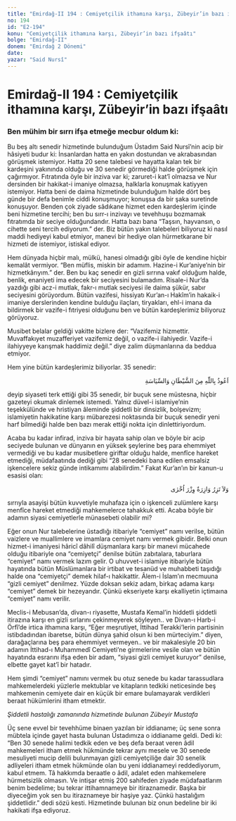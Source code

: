 ```yaml
---
title: "Emirdağ-II 194 : Cemiyetçilik ithamına karşı, Zübeyir’in bazı ifşaâtı"
no: 194
id: "E2-194"
konu: "Cemiyetçilik ithamına karşı, Zübeyir’in bazı ifşaâtı"
bolge: "Emirdağ-II"
donem: "Emirdağ 2 Dönemi"
date: 
yazar: "Said Nursî"
---
```


# Emirdağ-II 194 : Cemiyetçilik ithamına karşı, Zübeyir’in bazı ifşaâtı

### Ben mühim bir sırrı ifşa etmeğe mecbur oldum ki:

Bu beş altı senedir hizmetinde bulunduğum Üstadım Said Nursî’nin acip bir hâsiyeti budur ki: İnsanlardan hatta en yakın dostundan ve akrabasından görüşmek istemiyor. Hatta 20 sene talebesi ve hayatta kalan tek bir kardeşini yakınında olduğu ve 30 senedir görmediği halde görüşmek için çağırmıyor. Fıtratında öyle bir inziva var ki; zaruret-i kat’î olmazsa ve Nur dersinden bir hakikat-i imaniye olmazsa, halklarla konuşmak katiyyen istemiyor. Hatta beni de daima hizmetinde bulunduğum halde dört beş günde bir defa benimle ciddi konuşmuyor; konuşsa da bir şaka suretinde konuşuyor. Benden çok ziyade sâdıkane hizmet eden kardeşlerim içinde beni hizmetine tercihi; ben bu sırr-ı inzivayı ve tevehhuşu bozmamak fıtratımda bir seciye olduğundandır. Hatta bazı bana “Taşsın, hayvansın, o cihette seni tercih ediyorum.” der. Biz bütün yakın talebeleri biliyoruz ki nasıl maddi hediyeyi kabul etmiyor, manevi bir hediye olan hürmetkarane bir hizmeti de istemiyor, istiskal ediyor.

Hem dünyada hiçbir malı, mülkü, hanesi olmadığı gibi öyle de kendine hiçbir kemalât vermiyor. “Ben müflis, miskin bir adamım. Hazine-i Kur’aniye’nin bir hizmetkârıyım.” der. Ben bu kaç senedir en gizli sırrına vakıf olduğum halde, benlik, enaniyeti ima edecek bir seciyesini bulamadım. Risale-i Nur’da yazdığı gibi acz-i mutlak, fakr-ı mutlak seciyesi ile daima şükür, sabır seciyesini görüyordum. Bütün vazifesi, hissiyatı Kur’an-ı Hakîm’in hakaik-i imaniye derslerinden kendine bulduğu ilaçları, tiryakları, ehl-i imana da bildirmek bir vazife-i fıtriyesi olduğunu ben ve bütün kardeşlerimiz biliyoruz görüyoruz.

Musibet belalar geldiği vakitte bizlere der: “Vazifemiz hizmettir. Muvaffakıyet muzafferiyet vazifemiz değil, o vazife-i ilahiyedir. Vazife-i ilahiyyeye karışmak haddimiz değil.” diye zalim düşmanlarına da beddua etmiyor.

Hem yine bütün kardeşlerimiz biliyorlar. 35 senedir:

<p class="arabic" dir="rtl" title="Meal: “Şeytandan ve siyasetten Allah’a sığınırım.”">اَعُوذُ بِاللّٰهِ مِنَ الشَّيْطَانِ وَالسِّيَاسَةِ</p>

deyip siyaseti terk ettiği gibi 35 senedir, bir buçuk sene müstesna, hiçbir gazeteyi okumak dinlemek istemedi. Yalnız düvel-i islamiye’nin teşekkülünde ve hristiyan âleminde şiddetli bir dinsizlik, bolşevizm; islamiyetin hakikatine karşı mübarezesi noktasında bir buçuk senedir yeni harf bilmediği halde ben bazı merak ettiği nokta için dinlettiriyordum.

Acaba bu kadar infirad, inziva bir hayata sahip olan ve böyle bir acip seciyede bulunan ve dünyanın en yüksek şeylerine beş para ehemmiyet vermediği ve bu kadar musibetlere giriftar olduğu halde, menfîce hareket etmediği, müdafaatında dediği gibi “28 senedeki bana edilen emsalsiz işkencelere sekiz günde intikamımı alabilirdim.” Fakat Kur’an’ın bir kanun-u esasisi olan:

<p class="arabic" dir="rtl" title="Meal: “Hiçbir günahkâr başka bir günahkârın yükünü yüklenmez.” [En’âm Sûresi, 6:164; İsrâ Sûresi, 17:15; Fâtır Sûresi, 35:18; Zümer Sûresi, 39:7]">وَلاَ تَزِرُ وَازِرَةٌ وِزْرَ اُخْرٰى</p>

sırrıyla asayişi bütün kuvvetiyle muhafaza için o işkenceli zulümlere karşı menfîce hareket etmediği mahkemelerce tahakkuk etti. Acaba böyle bir adamın siyasi cemiyetlerle münasebeti olabilir mi?

Eğer onun Nur talebelerine üstadlığı itibariyle “cemiyet” namı verilse, bütün vaizlere ve muallimlere ve imamlara cemiyet namı vermek gibidir. Belki onun hizmet-i imaniyesi hâricî dâhilî düşmanlara karşı bir manevi mücahede olduğu itibariyle ona “cemiyetçi” denilse bütün zabıtalara, taburlara “cemiyet” namı vermek lazım gelir. O uhuvvet-i islamiye itibariyle bütün hayatında bütün Müslümanlara bir irtibat ve tesanüd ve muhabbeti taşıdığı halde ona “cemiyetçi” demek hilaf-ı hakikattir. Âlem-i İslam’ın mecmuuna “gizli cemiyet” denilmez. Yüzde doksan sekiz adam, birkaç adama karşı “cemiyet” demek bir hezeyandır. Çünkü ekseriyete karşı ekalliyetin içtimaına “cemiyet” namı verilir.

Meclis-i Mebusan’da, divan-ı riyasette, Mustafa Kemal’in hiddetli şiddetli itirazına karşı en gizli sırlarını çekinmeyerek söyleyen.. ve Divan-ı Harb-i Örfî’de irtica ithamına karşı, “Eğer meşrutiyet, İttihad Terakki’lerin partisinin istibdadından ibaretse, bütün dünya şahid olsun ki ben mürteciyim.” diyen, darağaçlarına beş para ehemmiyet vermeyen.. ve bir makalesiyle 20 bin adamın İttihad-ı Muhammedî Cemiyeti’ne girmelerine vesile olan ve bütün hayatında esrarını ifşa eden bir adam, “siyasi gizli cemiyet kuruyor” denilse, elbette gayet kat’î bir hatadır.

Hem şimdi “cemiyet” namını vermek bu otuz senede bu kadar tarassudlara mahkemelerdeki yüzlerle mektublar ve kitapların tedkiki neticesinde beş mahkemenin cemiyete dair en küçük bir emare bulamayarak verdikleri beraat hükümlerini itham etmektir.

*Şiddetli hastalığı zamanında hizmetinde bulunan*
*Zübeyir Mustafa*

Üç sene evvel bir tevehhüme binaen yazılan bir iddianame; üç sene sonra mübtela içinde gayet hasta bulunan Üstadımıza o iddianame geldi. Dedi ki: “Ben 30 senede halimi tedkik eden ve beş defa beraat veren âdil mahkemeleri itham etmek hükmünde tekrar aynı mesele ve 30 senede mesuliyeti mucip delili bulunmayan gizli cemiyetçiliğe dair 30 senelik adliyeleri itham etmek hükmünde olan bu yeni iddianameyi reddediyorum, kabul etmem. Tâ hakkımda beraatle o âdil, adalet eden mahkemelere hürmetsizlik olmasın. Ve intişar etmiş 200 sahifeden ziyade müdafaatlarım benim bedelime; bu tekrar ittihamnameye bir itiraznamedir. Başka bir diyeceğim yok sen bu itiraznameye bir haşiye yaz. Çünkü hastalığım şiddetlidir.” dedi sözü kesti. Hizmetinde bulunan biz onun bedeline bir iki hakikati ifşa ediyoruz.
